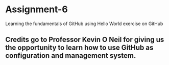 # Assignment-6
Learning the fundamentals of GitHub using Hello World exercise on GitHub

## Credits go to Professor Kevin O Neil for giving us the opportunity to learn how to use GitHub as configuration and management system.
